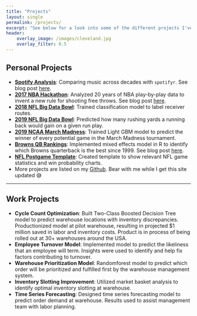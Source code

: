 ```yaml
---
title: "Projects"
layout: single
permalink: /projects/
excerpt: "See below for a look into some of the different projects I've worked on."
header:
    overlay_image: /images/cleveland.jpg
    overlay_filter: 0.5
---
```


## Personal Projects

- [**Spotify Analysis**](https://github.com/matthewpaley/Spotify): Comparing music across decades with `spotifyr`. See blog post [here](https://matthewpaley.github.io/spotify/).
- [**2017 NBA Hackathon**](): Analyzed 20 years of NBA play-by-play data to invent a new rule for shooting free throws. See blog post [here]().
- [**2018 NFL Big Data Bowl**](): Trained classification model to label receiver routes.
- [**2019 NFL Big Data Bowl**](): Predicted how many rushing yards a running back would gain on a given run play.
- [**2019 NCAA March Madness**](): Trained Light GBM model to predict the winner of every potential game in the March Madness tournament.
- [**Browns QB Rankings**](https://github.com/matthewpaley/Sports-Analytics/blob/master/NFL%20Miscellaneous/Browns%20QBs.R): Implemented mixed effects model in R to identify which Browns quarterback is the best since 1999. See blog post [here]().
- [**NFL Postgame Template**](https://github.com/matthewpaley/Sports-Analytics/blob/master/NFL%20Miscellaneous/postgame%20template.R): Created template to show relevant NFL game statistics and win probability charts.
- More projects are listed on my [Github](https://github.com/matthewpaley/). Bear with me while I get this site updated 😅
---

## Work Projects

- **Cycle Count Optimization**: Built Two-Class Boosted Decision Tree model to predict warehouse locations with inventory discrepancies. Productionized model at pilot warehouse, resulting in projected $1 million saved in labor and inventory costs. Product is in process of being rolled out at 30+ warehouses around the USA.
- **Employee Turnover Model**: Implemented model to predict the likeliness that an employee will term. Insights were used to identify and help fix factors contributing to turnover.
- **Warehouse Prioritization Model**: Randomforest model to predict which order will be prioritized and fulfilled first by the warehouse management system.
- **Inventory Slotting Improvement**: Utilized market basket analysis to identify optimal inventory slotting at warehouse.
- **Time Series Forecasting**: Designed time series forecasting model to predict order demand at warehouse. Results used to assist management team with labor planning.

